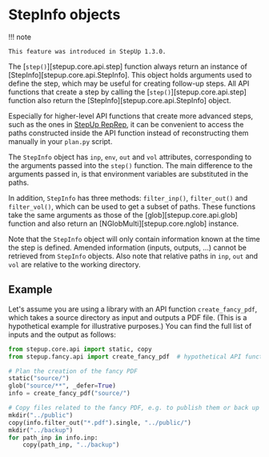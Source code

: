 # StepInfo objects

!!! note

    This feature was introduced in StepUp 1.3.0.


The [`step()`][stepup.core.api.step] function always return
an instance of [StepInfo][stepup.core.api.StepInfo].
This object holds arguments used to define the step,
which may be useful for creating follow-up steps.
All API functions that create a step by calling the [`step()`][stepup.core.api.step] function
also return the [StepInfo][stepup.core.api.StepInfo] object.

Especially for higher-level API functions that create more advanced steps,
such as the ones in [StepUp RepRep](https://reproducible-reporting.github.io/stepup-reprep/),
it can be convenient to access the paths constructed inside the API function
instead of reconstructing them manually in your `plan.py` script.

The `StepInfo` object has `inp`, `env`, `out` and `vol` attributes,
corresponding to the arguments passed into the `step()` function.
The main difference to the arguments passed in,
is that environment variables are substituted in the paths.

In addition, `StepInfo` has three methods: `filter_inp()`, `filter_out()` and `filter_vol()`,
which can be used to get a subset of paths.
These functions take the same arguments as those of the [glob][stepup.core.api.glob] function
and also return an [NGlobMulti][stepup.core.nglob] instance.

Note that the `StepInfo` object will only contain information known at the time the step is defined.
Amended information (inputs, outputs, ...) cannot be retrieved from `StepInfo` objects.
Also note that relative paths in `inp`, `out` and `vol` are relative to the working directory.


## Example

Let's assume you are using a library with an API function `create_fancy_pdf`,
which takes a source directory as input and outputs a PDF file.
(This is a hypothetical example for illustrative purposes.)
You can find the full list of inputs and the output as follows:

```python
from stepup.core.api import static, copy
from stepup.fancy.api import create_fancy_pdf  # hypothetical API function

# Plan the creation of the fancy PDF
static("source/")
glob("source/**", _defer=True)
info = create_fancy_pdf("source/")

# Copy files related to the fancy PDF, e.g. to publish them or back up files.
mkdir("../public")
copy(info.filter_out("*.pdf").single, "../public/")
mkdir("../backup")
for path_inp in info.inp:
    copy(path_inp, "../backup")
```
